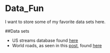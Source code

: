 # Data_Fun
I want to store some of my favorite data sets here. 

##Data sets
+ US streams database found [here](http://nationalmap.gov/small_scale/atlasftp-1m.html?openChapters=chpwater#chpwater)
+ World roads, as seen in this [post](http://www.austinwehrwein.com/data-visualization/shapefiles-and-ggplot2/), found [here](http://www.naturalearthdata.com/downloads/10m-cultural-vectors/roads/)
